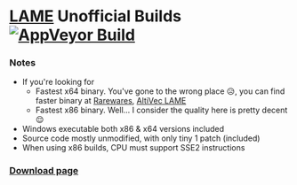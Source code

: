 ﻿# [LAME](http://lame.sourceforge.net/) Unofficial Builds [![AppVeyor Build](https://ci.appveyor.com/api/projects/status/github/Chocobo1/lame_win32-build?branch=master&svg=true)](https://ci.appveyor.com/project/Chocobo1/lame-win32-build)

### Notes
* If you're looking for
  * Fastest x64 binary. You've gone to the wrong place :disappointed_relieved:, you can find faster binary at [Rarewares](http://www.rarewares.org), [AltiVec LAME](http://tmkk.undo.jp/lame/index_e.html)
  * Fastest x86 binary. Well... I consider the quality here is pretty decent :relieved:
* Windows executable both x86 & x64 versions included
* Source code mostly unmodified, with only tiny 1 patch (included)
* When using x86 builds, CPU must support SSE2 instructions

### [Download page](https://github.com/Chocobo1/lame_win32-build/releases)

